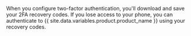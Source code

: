 When you configure two-factor authentication, you'll download and save your 2FA recovery codes. If you lose access to your phone, you can authenticate to {{ site.data.variables.product.product_name }} using your recovery codes.
